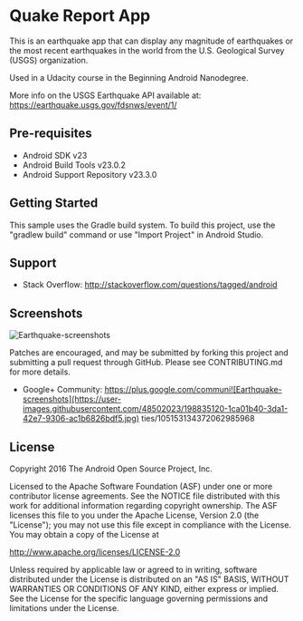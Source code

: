 Quake Report App
===================================

This is an earthquake app that can display any magnitude of earthquakes or the most recent earthquakes in the world
from the U.S. Geological Survey (USGS) organization.

Used in a Udacity course in the Beginning Android Nanodegree.

More info on the USGS Earthquake API available at:
https://earthquake.usgs.gov/fdsnws/event/1/

Pre-requisites
--------------

- Android SDK v23
- Android Build Tools v23.0.2
- Android Support Repository v23.3.0

Getting Started
---------------

This sample uses the Gradle build system. To build this project, use the
"gradlew build" command or use "Import Project" in Android Studio.

Support
-------
- Stack Overflow: http://stackoverflow.com/questions/tagged/android

Screenshots
------------

![Earthquake-screenshots](https://user-images.githubusercontent.com/48502023/198835476-2719e3c0-ed97-42ec-b482-a31f182a30b5.jpg)


Patches are encouraged, and may be submitted by forking this project and
submitting a pull request through GitHub. Please see CONTRIBUTING.md for more details.

- Google+ Community: https://plus.google.com/communi![Earthquake-screenshots](https://user-images.githubusercontent.com/48502023/198835120-1ca01b40-3da1-42e7-9306-ac1b6826bdf5.jpg)
ties/105153134372062985968

License
-------

Copyright 2016 The Android Open Source Project, Inc.

Licensed to the Apache Software Foundation (ASF) under one or more contributor
license agreements.  See the NOTICE file distributed with this work for
additional information regarding copyright ownership.  The ASF licenses this
file to you under the Apache License, Version 2.0 (the "License"); you may not
use this file except in compliance with the License.  You may obtain a copy of
the License at

http://www.apache.org/licenses/LICENSE-2.0

Unless required by applicable law or agreed to in writing, software
distributed under the License is distributed on an "AS IS" BASIS, WITHOUT
WARRANTIES OR CONDITIONS OF ANY KIND, either express or implied.  See the
License for the specific language governing permissions and limitations under
the License.
